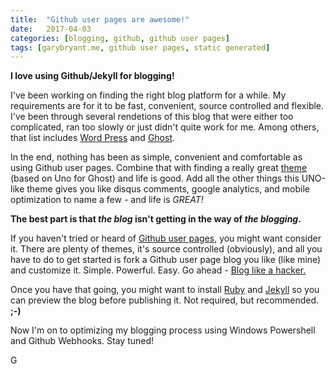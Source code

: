 ```yaml
---
title:  "Github user pages are awesome!"
date:   2017-04-03
categories: [blogging, github, github user pages]
tags: [garybryant.me, github user pages, static generated]
---
```

<meta name="twitter:card" content="summary" />
<meta name="twitter:site" content="@garyscode" />
<meta name="twitter:url" content="http://www.garybryant.me/2017/Github-user-pages-are-awesome/" />
<meta name="twitter:title" content="Github user pages are awesome!" />
<meta name="twitter:description" content="I love using Github/Jekyll for blogging!" />
<!--<meta name="twitter:image" content="http://www.garybryant.me//images/twitter/Programming-Edit-Property-icon_sm.png" />-->

**I love using Github/Jekyll for blogging!**


I've been working on finding the right blog platform for a while.  My requirements are for it to be fast, convenient, source controlled and flexible.  I've been through several rendetions of this blog that were either too complicated, ran too slowly or just didn't quite work for me.  Among others, that list includes [Word Press](https://wordpress.com/) and [Ghost](https://ghost.org/).

In the end, nothing has been as simple, convenient and comfortable as using Github user pages.  Combine that with finding a really great [theme](https://github.com/joshgerdes/jekyll-uno) (based on Uno for Ghost) and life is good.  Add all the other things this UNO-like theme gives you like disqus comments, google analytics, and mobile optimization to name a few - and life is _GREAT!_   

**The best part is that _the blog_ isn't getting in the way of _the blogging_.**

If you haven't tried or heard of [Github user pages](https://help.github.com/articles/user-organization-and-project-pages/), you might want consider it.  There are plenty of themes, it's source controlled (obviously), and all you have to do to get started is fork a Github user page blog you like (like mine) and customize it.  Simple. Powerful. Easy. Go ahead - [Blog like a hacker.](http://tom.preston-werner.com/2008/11/17/blogging-like-a-hacker.html)

Once you have that going, you might want to install [Ruby](http://rubyinstaller.org/) and [Jekyll](http://jekyllrb.com/) so you can preview the blog before publishing it.  Not required, but recommended.  **;-)**

Now I'm on to optimizing my blogging process using Windows Powershell and Github Webhooks.  Stay tuned!

G 
